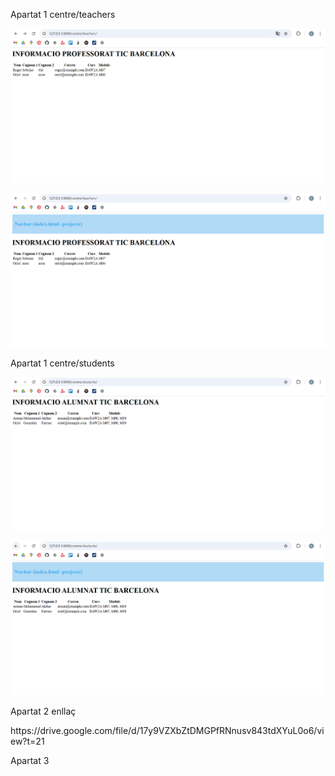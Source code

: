 <p> Apartat 1 centre/teachers</p>


![alt text](/captures/image.png)

![alt text](/captures/image-1.png)

<p> Apartat 1 centre/students</p>

![alt text](/captures/image-2.png)

![alt text](/captures/image-3.png)

<p> Apartat 2 enllaç </p>
<a> https://drive.google.com/file/d/17y9VZXbZtDMGPfRNnusv843tdXYuL0o6/view?t=21</a>

<p> Apartat 3 </p>
